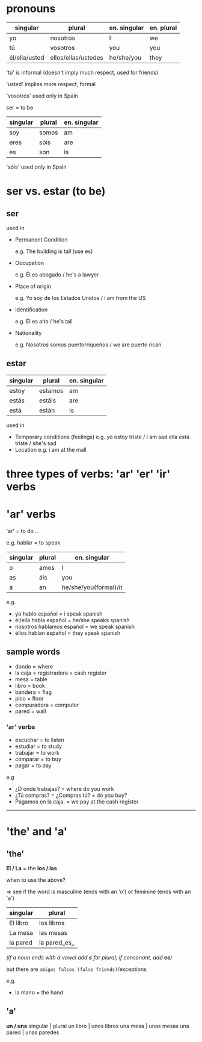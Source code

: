 # pronouns

| singular|   plural|  en. singular   | en. plural|
|------|-----------|------|-------|
|yo    | nosotros  |  I   | we    |
|tú    | vosotros  |  you | you   |
|él/ella/usted  | ellos/ellas/ustedes|  he/she/you  | they  |


'tú' is informal (doesn't imply much respect, used for friends)

'usted' implies more respect, formal 

'vosotros' used only in Spain

ser = to be

| singular|plural|en. singular|
|---------|------|------------|
|soy  | somos  |  am |
|eres | sóis   |  are|
|es   | son    |  is |

'sóis' used only in Spain

# ser vs. estar (to be)
## ser
used in 
- Permanent Condition

    e.g. The building is tall (use es)

- Occupation

    e.g. Él es abogado / he's a lawyer

- Place of origin

    e.g. Yo soy de los Estados Unidos / i am from the US

- Identification

    e.g. Él es alto / he's tall

- Nationality

    e.g. Nosotros somos puertorriqueños / we are puerto rican



## estar
| singular|   plural|  en. singular   |
|------|-----------|------|
|estoy  | estamos |  am   |
|estás  | estáis  |  are  |
|está   | están   |  is   |

used in
- Temporary conditions (feelings)
    e.g. yo estoy triste / i am sad
         ella está triste / she's sad
- Location
    e.g. i am at the mall

# three types of verbs: 'ar' 'er' 'ir' verbs
# 'ar' verbs
'ar' = to do ..

e.g. hablar = to speak

| singular|   plural|  en. singular   |
|------|-----------|------|
|o  | amos | I    |
|as | áis  | you  |
|a  | an   | he/she/you(formal)/it |

e.g. 
- yo hablo español = i speak spanish
- él/ella habla español = he/she speaks spanish
- nosotros hablamos español = we speak spanish
- éllos hablan español = they  speak spanish

## sample words
- donde = where
- la caja = registradora = cash register
- mesa = table
- libro = book
- bandera = flag
- piso = floor
- compuradora = computer
- pared = wall

### 'ar' verbs
- escuchar = to listen
- estudiar = to study
- trabajar = to work
- comparar = to buy
- pagar = to pay

e.g 
- ¿D ónde trabajas? = where do you work
- ¿Tú compras? = ¿Compras tú? = do you buy?
- Pagamos en la caja. = we pay at the cash register

---

# 'the' and 'a'
## 'the'
**El / La** = the
**los / las**


when to use the above?

=> see if the word is masculine (ends with an 'o') or feminine (ends with an 'a')

singular    | plural
------------|-----------
El libro    | los libros
La mesa     | las mesas
la pared    | la pared_es_ 
*(if a noun ends with a vowel add **s** for plural; if consonant, add **es**)*

but there are `amigos falsos (false friends)`/exceptions

e.g. 
- la mano = the hand

## 'a'
**un / una**
singular    | plural
un libro    | unos libros
una mesa    | unas mesas
una pared   | unas paredes